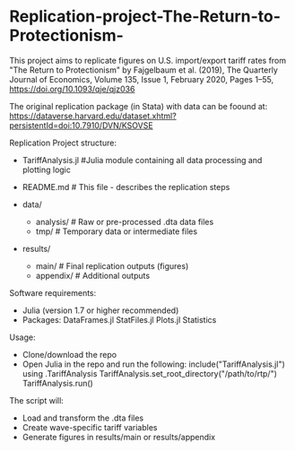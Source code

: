 # Replication-project-The-Return-to-Protectionism-

This project aims to replicate figures on U.S. import/export tariff rates from "The Return to Protectionism"  by Fajgelbaum et al. (2019),
The Quarterly Journal of Economics, Volume 135, Issue 1, February 2020, Pages 1–55, https://doi.org/10.1093/qje/qjz036

The original replication package (in Stata) with data can be foound at: 
https://dataverse.harvard.edu/dataset.xhtml?persistentId=doi:10.7910/DVN/KSOVSE

Replication Project structure: 
- TariffAnalysis.jl #Julia module containing all data processing and plotting logic
- README.md # This file - describes the replication steps
- data/
    - analysis/ # Raw or pre-processed .dta data files
    - tmp/ # Temporary data or intermediate files
 
- results/ 
    - main/ # Final replication outputs (figures)
    - appendix/ # Additional outputs
 

Software requirements: 
- Julia (version 1.7 or higher recommended)
- Packages:
    DataFrames.jl
    StatFiles.jl
    Plots.jl
    Statistics

Usage: 
- Clone/download the repo
- Open Julia in the repo and run the following:
    include("TariffAnalysis.jl")
    using .TariffAnalysis
    TariffAnalysis.set_root_directory("/path/to/rtp/")
    TariffAnalysis.run()

The script will:
- Load and transform the .dta files
- Create wave-specific tariff variables
- Generate figures in results/main or results/appendix
